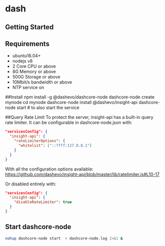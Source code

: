 # dash

## Getting Started

## Requirements

- ubuntu16.04+
- nodejs v8
- 2 Core CPU or above
- 8G Memory or above
- 500G Storage or above
- 10Mbit/s bandwidth or above
- NTP service on

##Install
npm install -g @dashevo/dashcore-node
dashcore-node create mynode
cd mynode
dashcore-node install @dashevo/insight-api
dashcore-node start  # to also start the service


##Query Rate Limit
To protect the server, insight-api has a built-in query rate limiter. It can be configurable in dashcore-node.json with:
```json
"servicesConfig": {
  "insight-api": {
    "rateLimiterOptions": {
      "whitelist": ["::ffff:127.0.0.1"]
    }
  }
}
```
With all the configuration options available: https://github.com/dashevo/insight-api/blob/master/lib/ratelimiter.js#L10-17

Or disabled entirely with:
```json
"servicesConfig": {
  "insight-api": {
    "disableRateLimiter": true
  }
}
```
## Start dashcore-node

```sh
nohup dashcore-node start  > dashcore-node.log 2>&1 &
```